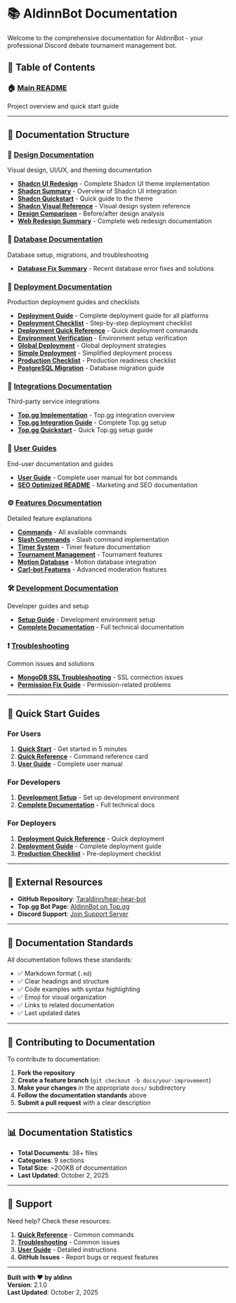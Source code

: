 # 📚 AldinnBot Documentation

Welcome to the comprehensive documentation for AldinnBot - your professional Discord debate tournament management bot.

## 📖 Table of Contents

### 🏠 [Main README](../README.md)
Project overview and quick start guide

---

## 📂 Documentation Structure

### 🎨 [Design Documentation](./design/)
Visual design, UI/UX, and theming documentation
- **[Shadcn UI Redesign](./design/SHADCN_UI_REDESIGN.md)** - Complete Shadcn UI theme implementation
- **[Shadcn Summary](./design/SHADCN_SUMMARY.md)** - Overview of Shadcn UI integration
- **[Shadcn Quickstart](./design/SHADCN_QUICKSTART.md)** - Quick guide to the theme
- **[Shadcn Visual Reference](./design/SHADCN_VISUAL_REFERENCE.md)** - Visual design system reference
- **[Design Comparison](./design/DESIGN_COMPARISON.md)** - Before/after design analysis
- **[Web Redesign Summary](./design/WEB_REDESIGN_SUMMARY.md)** - Complete web redesign documentation

### 💾 [Database Documentation](./database/)
Database setup, migrations, and troubleshooting
- **[Database Fix Summary](./database/DATABASE_FIX_SUMMARY.md)** - Recent database error fixes and solutions

### 🚀 [Deployment Documentation](./deployment/)
Production deployment guides and checklists
- **[Deployment Guide](./deployment/DEPLOYMENT_GUIDE.md)** - Complete deployment guide for all platforms
- **[Deployment Checklist](./deployment/DEPLOYMENT_CHECKLIST.md)** - Step-by-step deployment checklist
- **[Deployment Quick Reference](./deployment/DEPLOYMENT_QUICKREF.md)** - Quick deployment commands
- **[Environment Verification](./deployment/ENVIRONMENT_VERIFICATION.md)** - Environment setup verification
- **[Global Deployment](./deployment/GLOBAL_DEPLOYMENT.md)** - Global deployment strategies
- **[Simple Deployment](./deployment/SIMPLE_DEPLOYMENT.md)** - Simplified deployment process
- **[Production Checklist](./deployment/PRODUCTION_CHECKLIST.md)** - Production readiness checklist
- **[PostgreSQL Migration](./deployment/POSTGRESQL_MIGRATION.md)** - Database migration guide

### 🔌 [Integrations Documentation](./integrations/)
Third-party service integrations
- **[Top.gg Implementation](./integrations/TOPGG_IMPLEMENTATION_SUMMARY.md)** - Top.gg integration overview
- **[Top.gg Integration Guide](./integrations/TOPGG_INTEGRATION.md)** - Complete Top.gg setup
- **[Top.gg Quickstart](./integrations/TOPGG_QUICKSTART.md)** - Quick Top.gg setup guide

### 📘 [User Guides](./guides/)
End-user documentation and guides
- **[User Guide](./guides/USER_GUIDE.md)** - Complete user manual for bot commands
- **[SEO Optimized README](./guides/README_SEO.md)** - Marketing and SEO documentation

### ⚙️ [Features Documentation](./features/)
Detailed feature explanations
- **[Commands](./features/COMMANDS.md)** - All available commands
- **[Slash Commands](./features/SLASH_COMMANDS_COMPLETE.md)** - Slash command implementation
- **[Timer System](./features/TIMER_RESTORATION_COMPLETE.md)** - Timer feature documentation
- **[Tournament Management](./features/TOURNAMENT.md)** - Tournament features
- **[Motion Database](./features/MOTIONS_FROM_GOOGLE_SHEETS.md)** - Motion database integration
- **[Carl-bot Features](./features/CARL_BOT_FEATURES.md)** - Advanced moderation features

### 🛠️ [Development Documentation](./development/)
Developer guides and setup
- **[Setup Guide](./development/SETUP.md)** - Development environment setup
- **[Complete Documentation](./development/COMPLETE_DOCUMENTATION.md)** - Full technical documentation

### ❗ [Troubleshooting](./troubleshooting/)
Common issues and solutions
- **[MongoDB SSL Troubleshooting](./troubleshooting/MONGODB_SSL_TROUBLESHOOTING.md)** - SSL connection issues
- **[Permission Fix Guide](./troubleshooting/PERMISSION_FIX_GUIDE.md)** - Permission-related problems

---

## 🚀 Quick Start Guides

### For Users
1. **[Quick Start](./QUICK_START.md)** - Get started in 5 minutes
2. **[Quick Reference](./QUICK_REFERENCE.md)** - Command reference card
3. **[User Guide](./guides/USER_GUIDE.md)** - Complete user manual

### For Developers
1. **[Development Setup](./development/SETUP.md)** - Set up development environment
2. **[Complete Documentation](./development/COMPLETE_DOCUMENTATION.md)** - Full technical docs

### For Deployers
1. **[Deployment Quick Reference](./deployment/DEPLOYMENT_QUICKREF.md)** - Quick deployment
2. **[Deployment Guide](./deployment/DEPLOYMENT_GUIDE.md)** - Complete deployment guide
3. **[Production Checklist](./deployment/PRODUCTION_CHECKLIST.md)** - Pre-deployment checklist

---

## 🔗 External Resources

- **GitHub Repository**: [Taraldinn/hear-hear-bot](https://github.com/Taraldinn/hear-hear-bot)
- **Top.gg Bot Page**: [AldinnBot on Top.gg](https://top.gg/bot/YOUR_BOT_ID)
- **Discord Support**: [Join Support Server](#)

---

## 📝 Documentation Standards

All documentation follows these standards:
- ✅ Markdown format (`.md`)
- ✅ Clear headings and structure
- ✅ Code examples with syntax highlighting
- ✅ Emoji for visual organization
- ✅ Links to related documentation
- ✅ Last updated dates

---

## 🤝 Contributing to Documentation

To contribute to documentation:

1. **Fork the repository**
2. **Create a feature branch** (`git checkout -b docs/your-improvement`)
3. **Make your changes** in the appropriate `docs/` subdirectory
4. **Follow the documentation standards** above
5. **Submit a pull request** with a clear description

---

## 📊 Documentation Statistics

- **Total Documents**: 38+ files
- **Categories**: 9 sections
- **Total Size**: ~200KB of documentation
- **Last Updated**: October 2, 2025

---

## 📧 Support

Need help? Check these resources:
1. **[Quick Reference](./QUICK_REFERENCE.md)** - Common commands
2. **[Troubleshooting](./troubleshooting/)** - Common issues
3. **[User Guide](./guides/USER_GUIDE.md)** - Detailed instructions
4. **GitHub Issues** - Report bugs or request features

---

**Built with ❤️ by aldinn**  
**Version**: 2.1.0  
**Last Updated**: October 2, 2025
